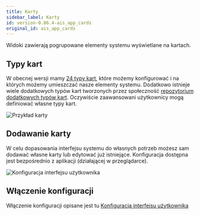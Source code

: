 ```yaml
---
title: Karty
sidebar_label: Karty
id: version-0.86.4-ais_app_cards
original_id: ais_app_cards
---
```


Widoki zawierają pogrupowane elementy systemu wyświetlane na kartach.


## Typy kart

W obecnej wersji mamy <a href="https://www.home-assistant.io/lovelace/" target="_blank">24 typy kart</a>, które możemy konfigurować i na których możemy umieszczać nasze elementy systemu.
Dodatkowo istnieje wiele dodatkowych typów kart tworzonych przez społeczność [repozytorium dodatkowych typów kart](https://github.com/custom-cards). Oczywiście zaawansowani użytkownicy mogą definiować własne typy kart.

![Przykład karty](/AIS-docs/img/en/frontend/frontend-card-plant.png)

## Dodawanie karty

 W celu dopasowania interfejsu systemu do własnych potrzeb możesz sam dodawać własne karty lub edytować już istniejące. Konfiguracja dostępna jest bezpośrednio z aplikacji (działającej w przeglądarce).

![Konfiguracja interfejsu użytkownika](/AIS-docs/img/en/frontend/frontend-card-edit.png)

## Włączenie konfiguracji

Włączenie konfiguracji opisane jest tu [Konfiguracja interfejsu użytkownika](/AIS-docs/docs/en/ais_app_ui_config.html)